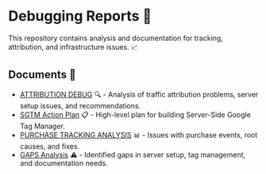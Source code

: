 # Debugging Reports 🐛

This repository contains analysis and documentation for tracking, attribution, and infrastructure issues. 📈

## Documents 📄

- [ATTRIBUTION DEBUG](ATTRIBUTION_DEBUG.md) 🔍 - Analysis of traffic attribution problems, server setup issues, and recommendations.
- [SGTM Action Plan](SGTM_ACTION_PLAN.md) 📋 - High-level plan for building Server-Side Google Tag Manager.
- [PURCHASE TRACKING ANALYSIS](PURCHASE_TRACKING.md) 📊 - Issues with purchase events, root causes, and fixes.
- [GAPS Analysis](GAPS.md) ⚠️ - Identified gaps in server setup, tag management, and documentation needs.
